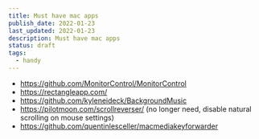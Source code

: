 ```yaml
---
title: Must have mac apps
publish_date: 2022-01-23
last_updated: 2022-01-23
description: Must have mac apps
status: draft
tags:
  - handy
---
```



- https://github.com/MonitorControl/MonitorControl
- https://rectangleapp.com/
- https://github.com/kyleneideck/BackgroundMusic
- https://pilotmoon.com/scrollreverser/ (no longer need, disable natural scrolling on mouse settings)
- https://github.com/quentinlesceller/macmediakeyforwarder